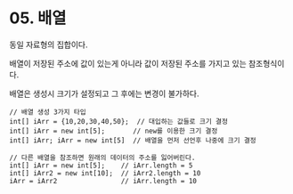 # 05. 배열

동일 자료형의 집합이다.

배열이 저장된 주소에 값이 있는게 아니라 값이 저장된 주소를 가지고 있는 참조형식이다. 

배열은 생성시 크기가 설정되고 그 후에는 변경이 불가하다.

```text
// 배열 생성 3가지 타입
int[] iArr = {10,20,30,40,50};  // 대입하는 값들로 크기 결정
int[] iArr = new int[5];       // new를 이용한 크기 결정
int[] iArr; iArr = new int[5]  // 배열을 먼저 선언후 나중에 크기 결정

// 다른 배열을 참조하면 원래의 데이터의 주소를 잃어버린다.
int[] iArr = new int[5];    // iArr.length = 5
int[] iArr2 = new int[10];  // iArr2.length = 10
iArr = iArr2                // iArr.length = 10
```

